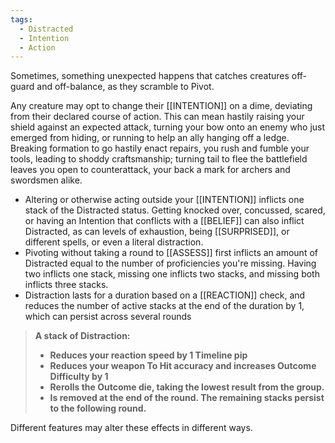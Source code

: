 ```yaml
---
tags:
  - Distracted
  - Intention
  - Action
---
```

Sometimes, something unexpected happens that catches creatures off-guard and off-balance, as they scramble to Pivot.

Any creature may opt to change their [[INTENTION]] on a dime, deviating from their declared course of action. This can mean hastily raising your shield against an expected attack, turning your bow onto an enemy who just emerged from hiding, or running to help an ally hanging off a ledge. Breaking formation to go hastily enact repairs, you rush and fumble your tools, leading to shoddy craftsmanship; turning tail to flee the battlefield leaves you open to counterattack, your back a mark for archers and swordsmen alike.

- Altering or otherwise acting outside your [[INTENTION]] inflicts one stack of the Distracted status. Getting knocked over, concussed, scared, or having an Intention that conflicts with a [[BELIEF]] can also inflict Distracted, as can levels of exhaustion, being [[SURPRISED]], or different spells, or even a literal distraction.
- Pivoting without taking a round to [[ASSESS]] first inflicts an amount of Distracted equal to the number of proficiencies you're missing. Having two inflicts one stack, missing one inflicts two stacks, and missing both inflicts three stacks.
- Distraction lasts for a duration based on a [[REACTION]] check, and reduces the number of active stacks at the end of the duration by 1, which can persist across several rounds

> **A stack of Distraction:**
> - **Reduces your reaction speed by 1 Timeline pip**
> - **Reduces your weapon To Hit accuracy and increases Outcome Difficulty by 1**
> - **Rerolls the Outcome die, taking the lowest result from the group.**
> - **Is removed at the end of the round. The remaining stacks persist to the following round.**

Different features may alter these effects in different ways.
